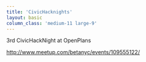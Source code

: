 ```yaml
---
title: 'CivicHacknights'
layout: basic
column_class: 'medium-11 large-9'
---
```


3rd CivicHackNight at OpenPlans

http://www.meetup.com/betanyc/events/109555122/
